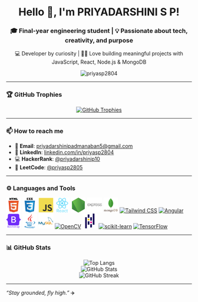 <h1 align="center">Hello 👋, I'm PRIYADARSHINI S P!</h1>
<h3 align="center">🎓 Final-year engineering student | 💡 Passionate about tech, creativity, and purpose</h3>

<p align="center">💻 Developer by curiosity | 👩‍💻 Love building meaningful projects with JavaScript, React, Node.js & MongoDB</p>

<p align="center">
  <img src="https://komarev.com/ghpvc/?username=priyasp2804&label=Profile%20views&color=0e75b6&style=flat" alt="priyasp2804" />
</p>

---

### 🏆 GitHub Trophies
<p align="center">
  <a href="https://github.com/ryo-ma/github-profile-trophy">
    <img src="https://github-profile-trophy.vercel.app/?username=priyasp2804&theme=gruvbox" alt="GitHub Trophies" />
  </a>
</p>

---

### 📫 How to reach me

- 📧 **Email**: priyadarshinipadmanaban5@gmail.com  
- 🔗 **LinkedIn**: [linkedin.com/in/priyasp2804](https://linkedin.com/in/priyasp2804)  
- 💻 **HackerRank**: [@priyadarshinip10](https://www.hackerrank.com/priyadarshinip10)  
- 🧠 **LeetCode**: [@priyasp2805](https://www.leetcode.com/priyasp2805)

---

### ⚙️ Languages and Tools

<p align="left">
  <a href="https://www.w3.org/html/"><img src="https://raw.githubusercontent.com/devicons/devicon/master/icons/html5/html5-original-wordmark.svg" alt="HTML" width="40" /></a>
  <a href="https://developer.mozilla.org/en-US/docs/Web/CSS"><img src="https://raw.githubusercontent.com/devicons/devicon/master/icons/css3/css3-original-wordmark.svg" alt="CSS" width="40" /></a>
  <a href="https://developer.mozilla.org/en-US/docs/Web/JavaScript"><img src="https://raw.githubusercontent.com/devicons/devicon/master/icons/javascript/javascript-original.svg" alt="JavaScript" width="40" /></a>
  <a href="https://reactjs.org/"><img src="https://raw.githubusercontent.com/devicons/devicon/master/icons/react/react-original-wordmark.svg" alt="React" width="40" /></a>
  <a href="https://nodejs.org/"><img src="https://raw.githubusercontent.com/devicons/devicon/master/icons/nodejs/nodejs-original.svg" alt="Node.js" width="40" /></a>
  <a href="https://expressjs.com/"><img src="https://raw.githubusercontent.com/devicons/devicon/master/icons/express/express-original-wordmark.svg" alt="Express.js" width="40" /></a>
  <a href="https://www.mongodb.com/"><img src="https://raw.githubusercontent.com/devicons/devicon/master/icons/mongodb/mongodb-original-wordmark.svg" alt="MongoDB" width="40" /></a>
  <a href="https://tailwindcss.com/"><img src="https://www.vectorlogo.zone/logos/tailwindcss/tailwindcss-icon.svg" alt="Tailwind CSS" width="40" /></a>
  <a href="https://angular.io"><img src="https://angular.io/assets/images/logos/angular/angular.svg" alt="Angular" width="40" /></a>
  <a href="https://getbootstrap.com"><img src="https://raw.githubusercontent.com/devicons/devicon/master/icons/bootstrap/bootstrap-plain-wordmark.svg" alt="Bootstrap" width="40" /></a>
  <a href="https://www.java.com"><img src="https://raw.githubusercontent.com/devicons/devicon/master/icons/java/java-original.svg" alt="Java" width="40" /></a>
  <a href="https://www.mysql.com/"><img src="https://raw.githubusercontent.com/devicons/devicon/master/icons/mysql/mysql-original-wordmark.svg" alt="MySQL" width="40" /></a>
  <a href="https://opencv.org/"><img src="https://www.vectorlogo.zone/logos/opencv/opencv-icon.svg" alt="OpenCV" width="40" /></a>
  <a href="https://pandas.pydata.org/"><img src="https://raw.githubusercontent.com/devicons/devicon/master/icons/pandas/pandas-original.svg" alt="Pandas" width="40" /></a>
  <a href="https://scikit-learn.org/"><img src="https://upload.wikimedia.org/wikipedia/commons/0/05/Scikit_learn_logo_small.svg" alt="scikit-learn" width="40" /></a>
  <a href="https://www.tensorflow.org"><img src="https://www.vectorlogo.zone/logos/tensorflow/tensorflow-icon.svg" alt="TensorFlow" width="40" /></a>
</p>

---

### 📊 GitHub Stats

<p align="center">
  <img src="https://github-readme-stats.vercel.app/api/top-langs/?username=priyasp2804&layout=compact&theme=radical" alt="Top Langs" />
  <br />
  <img src="https://github-readme-stats.vercel.app/api?username=priyasp2804&show_icons=true&theme=radical" alt="GitHub Stats" />
  <br />
  <img src="https://github-readme-streak-stats.herokuapp.com/?user=priyasp2804&theme=radical" alt="GitHub Streak" />
</p>

---

_“Stay grounded, fly high.”_ ✈️
